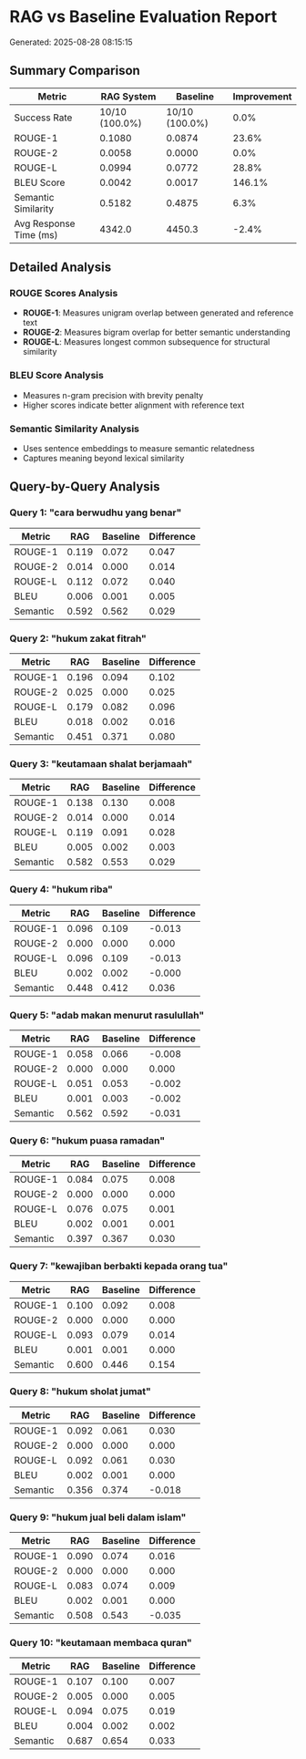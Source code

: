 # RAG vs Baseline Evaluation Report
Generated: 2025-08-28 08:15:15

## Summary Comparison

| Metric | RAG System | Baseline | Improvement |
|--------|------------|----------|-------------|
| Success Rate | 10/10 (100.0%) | 10/10 (100.0%) | 0.0% |
| ROUGE-1 | 0.1080 | 0.0874 | 23.6% |
| ROUGE-2 | 0.0058 | 0.0000 | 0.0% |
| ROUGE-L | 0.0994 | 0.0772 | 28.8% |
| BLEU Score | 0.0042 | 0.0017 | 146.1% |
| Semantic Similarity | 0.5182 | 0.4875 | 6.3% |
| Avg Response Time (ms) | 4342.0 | 4450.3 | -2.4% |

## Detailed Analysis

### ROUGE Scores Analysis
- **ROUGE-1**: Measures unigram overlap between generated and reference text
- **ROUGE-2**: Measures bigram overlap for better semantic understanding  
- **ROUGE-L**: Measures longest common subsequence for structural similarity

### BLEU Score Analysis
- Measures n-gram precision with brevity penalty
- Higher scores indicate better alignment with reference text

### Semantic Similarity Analysis
- Uses sentence embeddings to measure semantic relatedness
- Captures meaning beyond lexical similarity

## Query-by-Query Analysis


### Query 1: "cara berwudhu yang benar"

| Metric | RAG | Baseline | Difference |
|--------|-----|----------|------------|
| ROUGE-1 | 0.119 | 0.072 | 0.047 |
| ROUGE-2 | 0.014 | 0.000 | 0.014 |
| ROUGE-L | 0.112 | 0.072 | 0.040 |
| BLEU | 0.006 | 0.001 | 0.005 |
| Semantic | 0.592 | 0.562 | 0.029 |


### Query 2: "hukum zakat fitrah"

| Metric | RAG | Baseline | Difference |
|--------|-----|----------|------------|
| ROUGE-1 | 0.196 | 0.094 | 0.102 |
| ROUGE-2 | 0.025 | 0.000 | 0.025 |
| ROUGE-L | 0.179 | 0.082 | 0.096 |
| BLEU | 0.018 | 0.002 | 0.016 |
| Semantic | 0.451 | 0.371 | 0.080 |


### Query 3: "keutamaan shalat berjamaah"

| Metric | RAG | Baseline | Difference |
|--------|-----|----------|------------|
| ROUGE-1 | 0.138 | 0.130 | 0.008 |
| ROUGE-2 | 0.014 | 0.000 | 0.014 |
| ROUGE-L | 0.119 | 0.091 | 0.028 |
| BLEU | 0.005 | 0.002 | 0.003 |
| Semantic | 0.582 | 0.553 | 0.029 |


### Query 4: "hukum riba"

| Metric | RAG | Baseline | Difference |
|--------|-----|----------|------------|
| ROUGE-1 | 0.096 | 0.109 | -0.013 |
| ROUGE-2 | 0.000 | 0.000 | 0.000 |
| ROUGE-L | 0.096 | 0.109 | -0.013 |
| BLEU | 0.002 | 0.002 | -0.000 |
| Semantic | 0.448 | 0.412 | 0.036 |


### Query 5: "adab makan menurut rasulullah"

| Metric | RAG | Baseline | Difference |
|--------|-----|----------|------------|
| ROUGE-1 | 0.058 | 0.066 | -0.008 |
| ROUGE-2 | 0.000 | 0.000 | 0.000 |
| ROUGE-L | 0.051 | 0.053 | -0.002 |
| BLEU | 0.001 | 0.003 | -0.002 |
| Semantic | 0.562 | 0.592 | -0.031 |


### Query 6: "hukum puasa ramadan"

| Metric | RAG | Baseline | Difference |
|--------|-----|----------|------------|
| ROUGE-1 | 0.084 | 0.075 | 0.008 |
| ROUGE-2 | 0.000 | 0.000 | 0.000 |
| ROUGE-L | 0.076 | 0.075 | 0.001 |
| BLEU | 0.002 | 0.001 | 0.001 |
| Semantic | 0.397 | 0.367 | 0.030 |


### Query 7: "kewajiban berbakti kepada orang tua"

| Metric | RAG | Baseline | Difference |
|--------|-----|----------|------------|
| ROUGE-1 | 0.100 | 0.092 | 0.008 |
| ROUGE-2 | 0.000 | 0.000 | 0.000 |
| ROUGE-L | 0.093 | 0.079 | 0.014 |
| BLEU | 0.001 | 0.001 | 0.000 |
| Semantic | 0.600 | 0.446 | 0.154 |


### Query 8: "hukum sholat jumat"

| Metric | RAG | Baseline | Difference |
|--------|-----|----------|------------|
| ROUGE-1 | 0.092 | 0.061 | 0.030 |
| ROUGE-2 | 0.000 | 0.000 | 0.000 |
| ROUGE-L | 0.092 | 0.061 | 0.030 |
| BLEU | 0.002 | 0.001 | 0.000 |
| Semantic | 0.356 | 0.374 | -0.018 |


### Query 9: "hukum jual beli dalam islam"

| Metric | RAG | Baseline | Difference |
|--------|-----|----------|------------|
| ROUGE-1 | 0.090 | 0.074 | 0.016 |
| ROUGE-2 | 0.000 | 0.000 | 0.000 |
| ROUGE-L | 0.083 | 0.074 | 0.009 |
| BLEU | 0.002 | 0.001 | 0.000 |
| Semantic | 0.508 | 0.543 | -0.035 |


### Query 10: "keutamaan membaca quran"

| Metric | RAG | Baseline | Difference |
|--------|-----|----------|------------|
| ROUGE-1 | 0.107 | 0.100 | 0.007 |
| ROUGE-2 | 0.005 | 0.000 | 0.005 |
| ROUGE-L | 0.094 | 0.075 | 0.019 |
| BLEU | 0.004 | 0.002 | 0.002 |
| Semantic | 0.687 | 0.654 | 0.033 |

